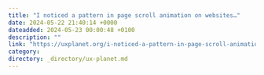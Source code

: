 ```yaml
---
title: "I noticed a pattern in page scroll animation on websites…"
date: 2024-05-22 21:40:14 +0000
dateadded: 2024-05-23 00:00:48 +0100
description: ""
link: "https://uxplanet.org/i-noticed-a-pattern-in-page-scroll-animation-on-websites-78d0c021b537?source=rss----819cc2aaeee0---4"
category:
directory: _directory/ux-planet.md
---
```

